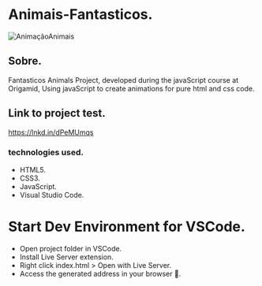 <h1>Animais-Fantasticos.</h1>

![AnimaçãoAnimais](https://user-images.githubusercontent.com/86026272/137026913-6a514a08-61e2-4a60-8178-9d4242bfd2bb.gif)

<h2>Sobre.</h2>
<p>Fantasticos Animals Project, developed during the javaScript course at Origamid, Using javaScript to create animations for pure html and css code.</p>

## Link to project test.
  https://lnkd.in/dPeMUmqs



### technologies used.
+ HTML5.
+ CSS3.
+ JavaScript.
+ Visual Studio Code.

# Start Dev Environment for VSCode.
+ Open project folder in VSCode.
+ Install Live Server extension.
+ Right click index.html > Open with Live Server.
+ Access the generated address in your browser 🚀.
